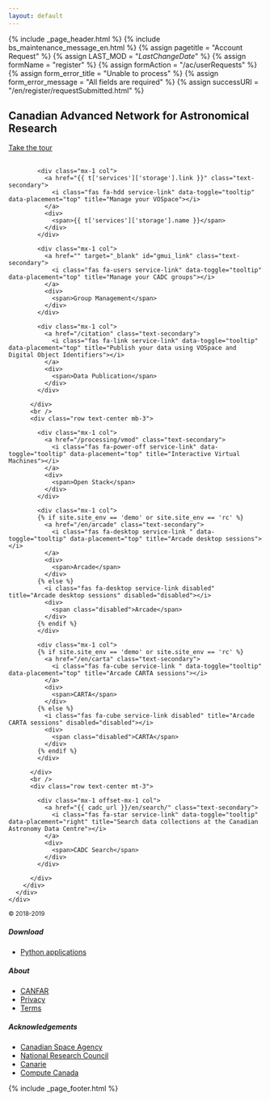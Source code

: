 ```yaml
---
layout: default
---
```


{% include _page_header.html %} {% include bs_maintenance_message_en.html %}
{% assign pagetitle = "Account Request" %}
{% assign LAST_MOD = "$LastChangeDate$" %}
{% assign formName = "register" %}
{% assign formAction = "/ac/userRequests" %}
{% assign form_error_title = "Unable to process" %}
{% assign form_error_message = "All fields are required" %}
{% assign successURI = "/en/register/requestSubmitted.html" %}

<div id="stars"></div>
<div class="container">
  <div class="py-3 pb-md-5">
    <div class="row">
      <div class="col-md-12 order-1 mb-4 text-center">
        <h2 class="mt-5 h4 text-left font-weight-light">Canadian Advanced Network for Astronomical Research</h2>
        <div role="toolbar" aria-label="Action button toolbar" class="pt-2 text-left">
          <a href="docs/quick_start/" class="btn btn-outline-info mr-3 font-weight-bold">Take the tour</a>
        </div>
        <br />
        <div class="mt-md-5">
          <div class="row text-center mb-3">

            <div class="mx-1 col">
              <a href="{{ t['services']['storage'].link }}" class="text-secondary">
                <i class="fas fa-hdd service-link" data-toggle="tooltip" data-placement="top" title="Manage your VOSpace"></i>
              </a>
              <div>
                <span>{{ t['services']['storage'].name }}</span>
              </div>
            </div>

            <div class="mx-1 col">
              <a href="" target="_blank" id="gmui_link" class="text-secondary">
                <i class="fas fa-users service-link" data-toggle="tooltip" data-placement="top" title="Manage your CADC groups"></i>
              </a>
              <div>
                <span>Group Management</span>
              </div>
            </div>

            <div class="mx-1 col">
              <a href="/citation" class="text-secondary">
                <i class="fas fa-link service-link" data-toggle="tooltip" data-placement="top" title="Publish your data using VOSpace and Digital Object Identifiers"></i>
              </a>
              <div>
                <span>Data Publication</span>
              </div>
            </div>

          </div>
          <br />
          <div class="row text-center mb-3">

            <div class="mx-1 col">
              <a href="/processing/vmod" class="text-secondary">
                <i class="fas fa-power-off service-link" data-toggle="tooltip" data-placement="top" title="Interactive Virtual Machines"></i>
              </a>
              <div>
                <span>Open Stack</span>
              </div>
            </div>

            <div class="mx-1 col">
            {% if site.site_env == 'demo' or site.site_env == 'rc' %}
              <a href="/en/arcade" class="text-secondary">
                <i class="fas fa-desktop service-link " data-toggle="tooltip" data-placement="top" title="Arcade desktop sessions"></i>
              </a>
              <div>
                <span>Arcade</span>
              </div>
            {% else %}
              <i class="fas fa-desktop service-link disabled" title="Arcade desktop sessions" disabled="disabled"></i>
              <div>
                <span class="disabled">Arcade</span>
              </div>
            {% endif %}
            </div>

            <div class="mx-1 col">
            {% if site.site_env == 'demo' or site.site_env == 'rc' %}
              <a href="/en/carta" class="text-secondary">
                <i class="fas fa-cube service-link " data-toggle="tooltip" data-placement="top" title="Arcade CARTA sessions"></i>
              </a>
              <div>
                <span>CARTA</span>
              </div>
            {% else %}
              <i class="fas fa-cube service-link disabled" title="Arcade CARTA sessions" disabled="disabled"></i>
              <div>
                <span class="disabled">CARTA</span>
              </div>
            {% endif %}
            </div>

          </div>
          <br />
          <div class="row text-center mt-3">

            <div class="mx-1 offset-mx-1 col">
              <a href="{{ cadc_url }}/en/search/" class="text-secondary">
                <i class="fas fa-star service-link" data-toggle="tooltip" data-placement="right" title="Search data collections at the Canadian Astronomy Data Centre"></i>
              </a>
              <div>
                <span>CADC Search</span>
              </div>
            </div>

          </div>
        </div>
      </div>
    </div>
  </div>
  <footer class="my-md-5 pt-md-3 border-top">
    <div class="row">
      <div class="col-12 col-md">
        <small class="d-block mb-3 text-muted">© 2018-2019</small>
      </div>
      <div class="col-6 col-md">
        <h5>Download</h5>
        <ul class="list-unstyled text-small">
          <li><a class="text-muted" href="https://pypi.org/search/?q=caom2%7Ccadc">Python applications</a></li>
        </ul>
      </div>
      <div class="col-6 col-md">
        <h5 hidden>Resources</h5>
        <div class="social-link-toolbar" role="toolbar">
          <a href="https://github.com/opencadc" class="social-link pl-sm-1" aria-label="Center Align">
            <i class="fab fa-github fa-3x" aria-hidden="true" data-toggle="tooltip" data-placement="top" title="See the OpenCADC GitHub page"></i>
          </a>
          <a href="https://twitter.com/astro_canfar" class="social-link" aria-label="Center Align">
            <i class="fab fa-twitter fa-3x" aria-hidden="true" data-toggle="tooltip" data-placement="top" title="See the latest CANFAR tweets"></i>
          </a>
          <a href="/slack" class="social-link" aria-label="Center Align">
            <i class="fab fa-slack fa-3x" aria-hidden="true" data-toggle="tooltip" data-placement="top" title="Join our Slack channel"></i>
          </a>
        </div>
      </div>
      <div class="col-6 col-md">
        <h5>About</h5>
        <ul class="list-unstyled text-small">
          <li><a class="text-muted" href="{{ page_lang_link }}{{ t['about'].link }}{{ t['about']['organization'].link }}">CANFAR</a></li>
          <li><a class="text-muted" href="https://www.nrc-cnrc.gc.ca/eng/notices/index.html#pr">Privacy</a></li>
          <li><a class="text-muted" href="about/terms-of-reference">Terms</a></li>
        </ul>
      </div>
      <div class="col-6 col-md">
        <h5>Acknowledgements</h5>
        <ul class="list-unstyled text-small">
          <li><a class="text-muted" href="http://www.asc-csa.gc.ca/eng/">Canadian Space Agency</a></li>
          <li><a class="text-muted" href="http://www.nrc-cnrc.gc.ca/eng/">National Research Council</a></li>
          <li><a class="text-muted" href="https://www.canarie.ca/language/?lang_default=en">Canarie</a></li>
          <li><a class="text-muted" href="https://www.computecanada.ca/">Compute Canada</a></li>
        </ul>
      </div>
    </div>
  </footer>
  {% include _page_footer.html %}
</div>
<script>
  $(document).ready(function() {
    // Change the user-related menu items to point to
    // URLs provided via /reg/applications
    var redirectUtil = new ca.nrc.cadc.RedirectUtil()
    redirectUtil.setHrefToUri(ca.nrc.cadc.accountURI.gmui, ['gmui_link'])
  })
</script>
